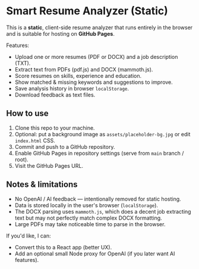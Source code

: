 # Smart Resume Analyzer (Static)

This is a **static**, client-side resume analyzer that runs entirely in the browser and is suitable for hosting on **GitHub Pages**.

Features:
- Upload one or more resumes (PDF or DOCX) and a job description (TXT).
- Extract text from PDFs (pdf.js) and DOCX (mammoth.js).
- Score resumes on skills, experience and education.
- Show matched & missing keywords and suggestions to improve.
- Save analysis history in browser `localStorage`.
- Download feedback as text files.

## How to use
1. Clone this repo to your machine.
2. Optional: put a background image as `assets/placeholder-bg.jpg` or edit `index.html` CSS.
3. Commit and push to a GitHub repository.
4. Enable GitHub Pages in repository settings (serve from `main` branch / root).
5. Visit the GitHub Pages URL.

## Notes & limitations
- No OpenAI / AI feedback — intentionally removed for static hosting.
- Data is stored locally in the user's browser (`localStorage`).
- The DOCX parsing uses `mammoth.js`, which does a decent job extracting text but may not perfectly match complex DOCX formatting.
- Large PDFs may take noticeable time to parse in the browser.

If you'd like, I can:
- Convert this to a React app (better UX).
- Add an optional small Node proxy for OpenAI (if you later want AI features).
